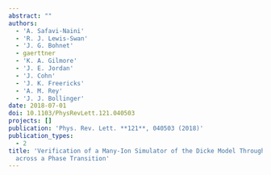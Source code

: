 ```yaml
---
abstract: ""
authors:
  - 'A. Safavi-Naini'
  - 'R. J. Lewis-Swan'
  - 'J. G. Bohnet'
  - gaerttner
  - 'K. A. Gilmore'
  - 'J. E. Jordan'
  - 'J. Cohn'
  - 'J. K. Freericks'
  - 'A. M. Rey'
  - 'J. J. Bollinger'
date: 2018-07-01
doi: 10.1103/PhysRevLett.121.040503
projects: []
publication: 'Phys. Rev. Lett. **121**, 040503 (2018)'
publication_types:
  - 2
title: 'Verification of a Many-Ion Simulator of the Dicke Model Through Slow Quenches
  across a Phase Transition'
---
```

